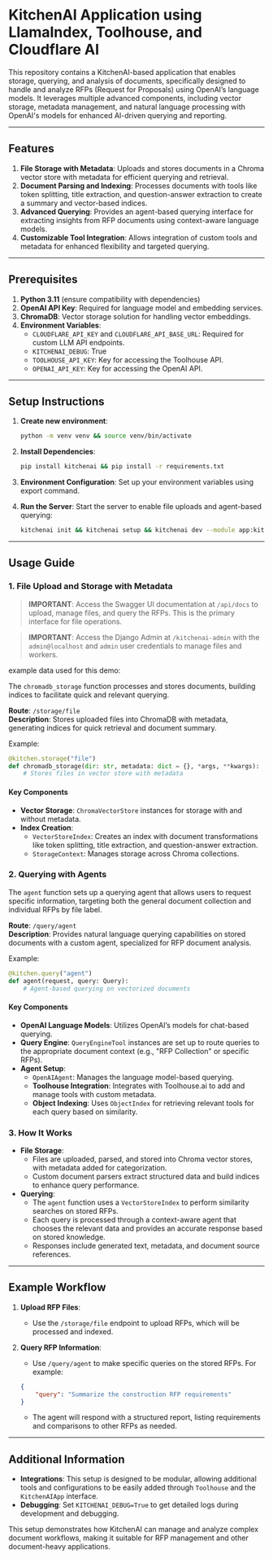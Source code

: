 # KitchenAI Application using LlamaIndex, Toolhouse, and Cloudflare AI

This repository contains a KitchenAI-based application that enables storage, querying, and analysis of documents, specifically designed to handle and analyze RFPs (Request for Proposals) using OpenAI’s language models. It leverages multiple advanced components, including vector storage, metadata management, and natural language processing with OpenAI's models for enhanced AI-driven querying and reporting.

---

## Features

1. **File Storage with Metadata**: Uploads and stores documents in a Chroma vector store with metadata for efficient querying and retrieval.
2. **Document Parsing and Indexing**: Processes documents with tools like token splitting, title extraction, and question-answer extraction to create a summary and vector-based indices.
3. **Advanced Querying**: Provides an agent-based querying interface for extracting insights from RFP documents using context-aware language models.
4. **Customizable Tool Integration**: Allows integration of custom tools and metadata for enhanced flexibility and targeted querying.

---

## Prerequisites

1. **Python 3.11** (ensure compatibility with dependencies)
2. **OpenAI API Key**: Required for language model and embedding services.
3. **ChromaDB**: Vector storage solution for handling vector embeddings.
4. **Environment Variables**:
   - `CLOUDFLARE_API_KEY` and `CLOUDFLARE_API_BASE_URL`: Required for custom LLM API endpoints.
   - `KITCHENAI_DEBUG`: True
   - `TOOLHOUSE_API_KEY`: Key for accessing the Toolhouse API.
   - `OPENAI_API_KEY`: Key for accessing the OpenAI API.

---

## Setup Instructions

1. **Create new environment**:
   ```bash
   python -m venv venv && source venv/bin/activate
   ```

2. **Install Dependencies**:
   ```bash
   pip install kitchenai && pip install -r requirements.txt
   ```

2. **Environment Configuration**:
   Set up your environment variables using export command.

3. **Run the Server**:
   Start the server to enable file uploads and agent-based querying:
   ```bash
   kitchenai init && kitchenai setup && kitchenai dev --module app:kitchen 
   ```

---

## Usage Guide

### 1. File Upload and Storage with Metadata

> **IMPORTANT**: Access the Swagger UI documentation at `/api/docs` to upload, manage files, and query the RFPs. This is the primary interface for file operations.

> **IMPORTANT**: Access the Django Admin at `/kitchenai-admin` with the `admin@localhost` and `admin` user credentials to manage files and workers.


example data used for this demo: [](https://github.com/epuerta9/kitchenai-community/tree/main/src/kitchenai_community/llama_index_toolhouse_cloudflare/data)



The `chromadb_storage` function processes and stores documents, building indices to facilitate quick and relevant querying.

**Route**: `/storage/file`  
**Description**: Stores uploaded files into ChromaDB with metadata, generating indices for quick retrieval and document summary.  

Example:
```python
@kitchen.storage("file")
def chromadb_storage(dir: str, metadata: dict = {}, *args, **kwargs):
    # Stores files in vector store with metadata
```

#### Key Components

- **Vector Storage**: `ChromaVectorStore` instances for storage with and without metadata.
- **Index Creation**:
   - `VectorStoreIndex`: Creates an index with document transformations like token splitting, title extraction, and question-answer extraction.
   - `StorageContext`: Manages storage across Chroma collections.

### 2. Querying with Agents

The `agent` function sets up a querying agent that allows users to request specific information, targeting both the general document collection and individual RFPs by file label.

**Route**: `/query/agent`  
**Description**: Provides natural language querying capabilities on stored documents with a custom agent, specialized for RFP document analysis.  

Example:
```python
@kitchen.query("agent")
def agent(request, query: Query):
    # Agent-based querying on vectorized documents
```

#### Key Components

- **OpenAI Language Models**: Utilizes OpenAI’s models for chat-based querying.
- **Query Engine**: `QueryEngineTool` instances are set up to route queries to the appropriate document context (e.g., "RFP Collection" or specific RFPs).
- **Agent Setup**:
   - `OpenAIAgent`: Manages the language model-based querying.
   - **Toolhouse Integration**: Integrates with Toolhouse.ai to add and manage tools with custom metadata.
   - **Object Indexing**: Uses `ObjectIndex` for retrieving relevant tools for each query based on similarity.

### 3. How It Works

- **File Storage**:
   - Files are uploaded, parsed, and stored into Chroma vector stores, with metadata added for categorization.
   - Custom document parsers extract structured data and build indices to enhance query performance.
- **Querying**:
   - The `agent` function uses a `VectorStoreIndex` to perform similarity searches on stored RFPs.
   - Each query is processed through a context-aware agent that chooses the relevant data and provides an accurate response based on stored knowledge.
   - Responses include generated text, metadata, and document source references.

---

## Example Workflow

1. **Upload RFP Files**:
   - Use the `/storage/file` endpoint to upload RFPs, which will be processed and indexed.

2. **Query RFP Information**:
   - Use `/query/agent` to make specific queries on the stored RFPs. For example:
   ```json
   {
       "query": "Summarize the construction RFP requirements"
   }
   ```

   - The agent will respond with a structured report, listing requirements and comparisons to other RFPs as needed.

---

## Additional Information

- **Integrations**: This setup is designed to be modular, allowing additional tools and configurations to be easily added through `Toolhouse` and the `KitchenAIApp` interface.
- **Debugging**: Set `KITCHENAI_DEBUG=True` to get detailed logs during development and debugging.

This setup demonstrates how KitchenAI can manage and analyze complex document workflows, making it suitable for RFP management and other document-heavy applications.